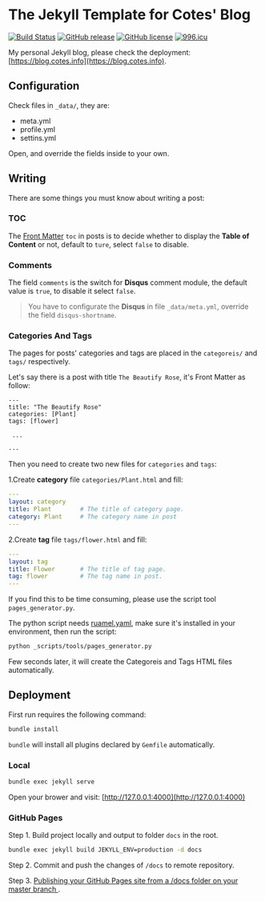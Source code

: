 # The Jekyll Template for Cotes' Blog

[![Build Status](https://api.travis-ci.com/branchang/blog-jeykll.svg?branch=master)](https://travis-ci.org/cotes2020/cotes-blog)
[![GitHub release](https://img.shields.io/github/release/cotes2020/cotes-blog.svg)](https://github.com/cotes2020/cotes-blog/releases)
[![GitHub license](https://img.shields.io/github/license/cotes2020/cotes-blog.svg)](https://github.com/cotes2020/cotes-blog/blob/master/LICENSE)
[![996.icu](https://img.shields.io/badge/link-996.icu-red.svg)](https://996.icu)

My personal Jekyll blog, please check the deployment: [https://blog.cotes.info](https://blog.cotes.info).

## Configuration

Check files in `_data/`, they are:

* meta.yml
* profile.yml
* settins.yml

Open, and override the fields inside to your own.


## Writing

There are some things you must know about writing a post:

### TOC

The [Front Matter](https://jekyllrb.com/docs/front-matter/) `toc` in posts is to decide whether to display the **Table of Content** or not, default to `ture`, select `false` to disable.

### Comments

The field `comments` is the switch for **Disqus** comment module, the default value is `true`, to disable it select `false`.

>You have to configurate the **Disqus** in file `_data/meta.yml`, override the field `disqus-shortname`.

### Categories And Tags

The pages for posts' categories and tags are placed in the `categoreis/` and `tags/` respectively.

Let's say there is a post with title `The Beautify Rose`, it's Front Matter as follow:

```
---
title: "The Beautify Rose"
categories: [Plant]
tags: [flower]

 ...

---
```

Then you need to create two new files for `categories` and `tags`:

1.Create **category** file `categories/Plant.html` and fill:

```yaml
---
layout: category
title: Plant        # The title of category page.
category: Plant     # The category name in post
---
```


2.Create **tag** file `tags/flower.html` and fill:

```yaml
---
layout: tag
title: Flower       # The title of tag page.
tag: flower         # The tag name in post.
---
```

If you find this to be time consuming, please use the script tool `pages_generator.py`.

The python script needs [ruamel.yaml](https://pypi.org/project/ruamel.yaml/), make sure it's installed in your environment, then run the script:

```bash
python _scripts/tools/pages_generator.py
```

Few seconds later, it will create the Categoreis and Tags HTML files automatically.

## Deployment

First run requires the following command:

```bash
bundle install
```

`bundle` will install all plugins declared by `Gemfile` automatically.

### Local

```bash
bundle exec jekyll serve
```

Open your brower and visit: [http://127.0.0.1:4000](http://127.0.0.1:4000)

### GitHub Pages

Step 1. Build project locally and output to folder `docs` in the root.

```bash
bundle exec jekyll build JEKYLL_ENV=production -d docs
```

Step 2. Commit and push the changes of `/docs` to remote repository.

Step 3. [Publishing your GitHub Pages site from a /docs folder on your master branch
](https://help.github.com/en/articles/configuring-a-publishing-source-for-github-pages#publishing-your-github-pages-site-from-a-docs-folder-on-your-master-branch).
